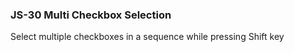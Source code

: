 ### JS-30 Multi Checkbox Selection

Select multiple checkboxes in a sequence while pressing Shift key
